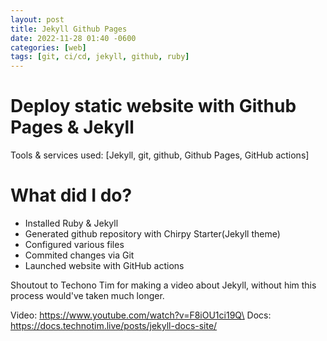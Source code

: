 ```yaml
---
layout: post
title: Jekyll Github Pages
date: 2022-11-28 01:40 -0600
categories: [web]
tags: [git, ci/cd, jekyll, github, ruby]
---
```


# Deploy static website with Github Pages & Jekyll

Tools & services used: [Jekyll, git, github, Github Pages, GitHub actions]

# What did I do?
- Installed Ruby & Jekyll
- Generated github repository with Chirpy Starter(Jekyll theme)
- Configured various files
- Commited changes via Git
- Launched website with GitHub actions








Shoutout to Techono Tim for making a video about Jekyll, without him this process would've taken much longer.

Video: https://www.youtube.com/watch?v=F8iOU1ci19Q\
Docs: https://docs.technotim.live/posts/jekyll-docs-site/